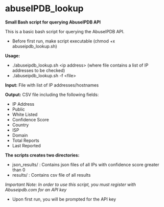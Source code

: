 # abuseIPDB_lookup
**Small Bash script for querying AbuseIPDB API**

This is a basic bash script for querying the AbuseIPDB API. 
- Before first run, make script executable (chmod +x abuseipdb_lookup.sh)

**Usage:** 
  - ./abuseipdb_lookup.sh \<ip address\>
(where file contains a list of IP addresses to be checked)
  - ./abuseipdb_lookup.sh -f \<file\>

**Input:** File with list of IP addresses/hostnames

**Output:** CSV file including the following fields:
- IP Address
- Public
- White Listed
- Confidence Score
- Country
- ISP
- Domain
- Total Reports
- Last Reported
  
  
  
**The scripts creates two directories:**
- json_results/ : Contains json files of all IPs with confidence score greater than 0
- results/ :      Contains csv file of all results


*Important Note: In order to use this script, you must register with Abuseipdb.com for an API key*
- Upon first run, you will be prompted for the API key
